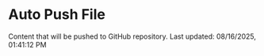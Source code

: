 # Auto Push File

Content that will be pushed to GitHub repository.
Last updated: 08/16/2025, 01:41:12 PM